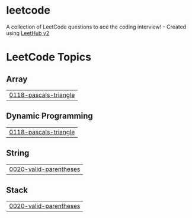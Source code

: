 # leetcode
A collection of LeetCode questions to ace the coding interview! - Created using [LeetHub v2](https://github.com/arunbhardwaj/LeetHub-2.0)

<!---LeetCode Topics Start-->
# LeetCode Topics
## Array
|  |
| ------- |
| [0118-pascals-triangle](https://github.com/9keyyyy/leetcode/tree/master/0118-pascals-triangle) |
## Dynamic Programming
|  |
| ------- |
| [0118-pascals-triangle](https://github.com/9keyyyy/leetcode/tree/master/0118-pascals-triangle) |
## String
|  |
| ------- |
| [0020-valid-parentheses](https://github.com/9keyyyy/leetcode/tree/master/0020-valid-parentheses) |
## Stack
|  |
| ------- |
| [0020-valid-parentheses](https://github.com/9keyyyy/leetcode/tree/master/0020-valid-parentheses) |
<!---LeetCode Topics End-->
